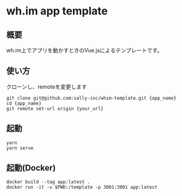 # wh.im app template

## 概要
wh.im上でアプリを動かすときのVue.jsによるテンプレートです。

## 使い方
クローンし、remoteを変更します
``` 
git clone git@github.com:sally-inc/whim-template.git {app_name}
cd {app_name}
git remote set-url origin {your_url}
```

## 起動
``` 
yarn
yarn serve
``` 

## 起動(Docker)
```
docker build --tag app:latest . 
docker run -it -v $PWD:/template -p 3001:3001 app:latest
```
